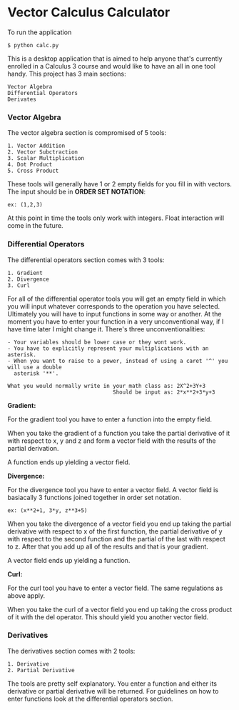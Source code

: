 # Vector Calculus Calculator

To run the application

	$ python calc.py

This is a desktop application that is aimed to help anyone that's currently enrolled in a Calculus 3 course and would like to have an all in one tool handy. This project has 3 main sections:

	Vector Algebra
	Differential Operators
	Derivates

### Vector Algebra ###
The vector algebra section is compromised of 5 tools:

	1. Vector Addition
	2. Vector Subctraction
	3. Scalar Multiplication
	4. Dot Product
	5. Cross Product

These tools will generally have 1 or 2 empty fields for you fill in with vectors.
The input should be in **ORDER SET NOTATION**:

	ex: (1,2,3)

At this point in time the tools only work with integers. Float interaction will come in the future. 

### Differential Operators ###
The differential operators section comes with 3 tools:

	1. Gradient
	2. Divergence
	3. Curl
	
For all of the differential operator tools you will get an empty field in which you will input whatever corresponds to the operation you have selected. Ultimately you will have to input functions in some way or another. At the moment you have to enter your function in a very unconventional way, if I have time later I might change it. There's three unconventionalities:

	- Your variables should be lower case or they wont work.
	- You have to explicitly represent your multiplications with an asterisk.
	- When you want to raise to a power, instead of using a caret '^' you will use a double 
	  asterisk '**'.

	What you would normally write in your math class as: 2X^2+3Y+3
        	                         Should be input as: 2*x**2+3*y+3

**Gradient:**

For the gradient tool you have to enter a function into the empty field.

When you take the gradient of a function you take the partial derivative of it with respect to x, y and z and form a vector field with the results of the partial derivation. 

A function ends up yielding a vector field.

**Divergence:**

For the divergence tool you have to enter a vector field. A vector field is basiacally 3 functions joined together in order set notation.
	
	ex: (x**2+1, 3*y, z**3+5)

When you take the divergence of a vector field you end up taking the partial derivative with respect to x of the first function, the partial derivative of y with respect to the second function and the partial of the last with respect to z. After that you add up all of the results and that is your gradient. 

A vector field ends up yielding a function.

**Curl:**

For the curl tool you have to enter a vector field. The same regulations as above apply.

When you take the curl of a vector field you end up taking the cross product of it with the del operator. 
This should yield you another vector field.

### Derivatives ###

The derivatives section comes with 2 tools: 

	1. Derivative
	2. Partial Derivative
	
The tools are pretty self explanatory. You enter a function and either its derivative or partial derivative will be returned.
For guidelines on how to enter functions look at the differential operators section.


